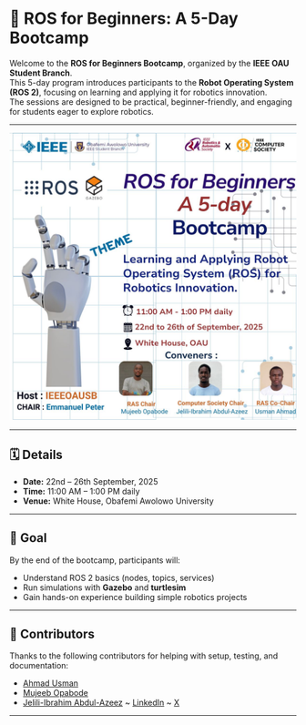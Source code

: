 # 🤖 ROS for Beginners: A 5-Day Bootcamp

Welcome to the **ROS for Beginners Bootcamp**, organized by the **IEEE OAU Student Branch**.  
This 5-day program introduces participants to the **Robot Operating System (ROS 2)**, focusing on learning and applying it for robotics innovation.  
The sessions are designed to be practical, beginner-friendly, and engaging for students eager to explore robotics.

---

![Bootcamp Flier](images/bootcamp.jpeg)

---

## 🗓 Details

- **Date:** 22nd – 26th September, 2025
- **Time:** 11:00 AM – 1:00 PM daily
- **Venue:** White House, Obafemi Awolowo University

---

## 🎯 Goal

By the end of the bootcamp, participants will:

- Understand ROS 2 basics (nodes, topics, services)
- Run simulations with **Gazebo** and **turtlesim**
- Gain hands-on experience building simple robotics projects

---
## 👥 Contributors  

Thanks to the following contributors for helping with setup, testing, and documentation:  

- [Ahmad Usman](https://github.com/usmahm)
- [Mujeeb Opabode](https://github.com/Jideco)
- [Jelili-Ibrahim Abdul-Azeez](https://github.com/Azeez-Ibrahim) ~ [LinkedIn](https://www.linkedin.com/in/abdul-azeez1/) ~ [X](https://twitter.com/FutureTechBro)
---